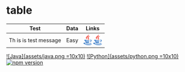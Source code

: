 # table
| Test | Data | Links|
|------|------|:----:|
| Th is is test message | Easy | <span> <a><img src="assets/java.png" height="30"></a> <a><img src="assets/java.png" height="30"></a> </span> |


[![Java](assets/java.png =10x10)](https://circleci.com/gh/angular/workflows/angular/tree/master)
[![Python](assets/python.png =10x10)](https://gitter.im/angular/angular?utm_source=badge&utm_medium=badge&utm_campaign=pr-badge&utm_content=badge)
[![npm version](https://badge.fury.io/js/%40angular%2Fcore.svg)](https://www.npmjs.com/@angular/core)